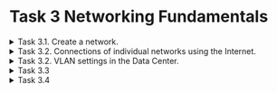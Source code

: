 # Task 3 Networking Fundamentals

<details><summary>Task 3.1. Create a network. </summary>
</p>
Created networks according to the assignment.  
</p>
Assigned static addresses generated according to the specified rules:
</p>
PC0 (Client 1) - 10.96.20.10 /24
</p>
PC1 (Client 2) -10.96.20.20 /24
</p>
PC2 (Client 3) - 192.168.0.30 /24
</p>
Server0 (DHCP Server) - 10.96.20.100 /24
</p>
Checked the connection using the ping command.
</p>
<img src="https://github.com/Ponomarenko-Daria/DevOps_online_Avdeevka_2021Q4/blob/master/m3/task3/ScreanshotsTask3/1.1.jpg" width="400">
</p>
Server1 (WebServer 1) - 2.96.20.50 /24
</p>  
Server2 (WebServer 2) - 2.96.20.100 /24
</p>
Server3 (DNS Server) - 2.96.20.150 /24
</p>  
Checked the connection using the ping command.
</p>
<img src="https://github.com/Ponomarenko-Daria/DevOps_online_Avdeevka_2021Q4/blob/master/m3/task3/ScreanshotsTask3/1.2.jpg" width="400">
</p> 
<img src="https://github.com/Ponomarenko-Daria/DevOps_online_Avdeevka_2021Q4/blob/master/m3/task3/ScreanshotsTask3/1.3.jpg" width="400">
</p> 
On Client1, I replaced the Ethernet network adapter with a Wi-FI adapter and assigned a static address.
</p> 
<img src="https://github.com/Ponomarenko-Daria/DevOps_online_Avdeevka_2021Q4/blob/master/m3/task3/ScreanshotsTask3/1.4.jpg" width="400">
</p> 
<img src="https://github.com/Ponomarenko-Daria/DevOps_online_Avdeevka_2021Q4/blob/master/m3/task3/ScreanshotsTask3/1.5.jpg" width="400">
</p> 
<img src="https://github.com/Ponomarenko-Daria/DevOps_online_Avdeevka_2021Q4/blob/master/m3/task3/ScreanshotsTask3/1.6.jpg" width="400">
</p>
Checked the connection using the ping command.
</p>
<img src="https://github.com/Ponomarenko-Daria/DevOps_online_Avdeevka_2021Q4/blob/master/m3/task3/ScreanshotsTask3/1.7.jpg" width="400">
</p> 
</details>

<details><summary>Task 3.2. Connections of individual networks using the Internet. </summary>
</p>
I combine the creation of a network in Task 3.1 with each other. I add 3 PT-Empty routers, inserting 5 1CGE modules into them.
</p>
<img src="https://github.com/Ponomarenko-Daria/DevOps_online_Avdeevka_2021Q4/blob/master/m3/task3/ScreanshotsTask3/2.1.jpg" width="400">
</p> 
Router settings:
</p>
ISP 1:
</p>GE0/0 - 10.96.20.1/24
</p>GE1/0 - 30.2.96.1/26
</p>GE2/0 - 30.2.96.65/26
</p>
ISP 2:
</p>GE0/0 - 30.2.96.193/26
</p>GE1/0 - 30.2.96.2/26
</p>GE3/0 - 30.2.96.129/26
</p>
ISP 3:
</p>GE0/0 - 2.20.96.1/24
</p>GE2/0 - 30.2.96.66/26
</p>GE3/0 - 30.2.96.130/26
</p>
<img src="https://github.com/Ponomarenko-Daria/DevOps_online_Avdeevka_2021Q4/blob/master/m3/task3/ScreanshotsTask3/2.2.jpg" width="400">
</p> 
</details>

<details><summary>Task 3.2. VLAN settings in the Data Center. </summary>
</p>
Switch 1 (Data Center):
</p>
<img src="https://github.com/Ponomarenko-Daria/DevOps_online_Avdeevka_2021Q4/blob/master/m3/task3/ScreanshotsTask3/2.3.jpg" width="400">
</p>
<img src="https://github.com/Ponomarenko-Daria/DevOps_online_Avdeevka_2021Q4/blob/master/m3/task3/ScreanshotsTask3/2.4.jpg" width="400">
</p>
Scheme task 3.2
</p>
<img src="https://github.com/Ponomarenko-Daria/DevOps_online_Avdeevka_2021Q4/blob/master/m3/task3/ScreanshotsTask3/Task3.2.jpg" width="2000">
</p>
</details>

<details><summary>Task 3.3 </summary>
</details>

<details><summary>Task 3.4 </summary>
</details>
